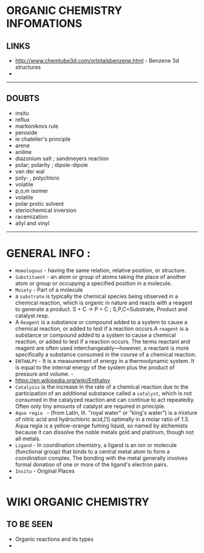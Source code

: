 # ORGANIC CHEMISTRY INFOMATIONS 

## LINKS  
- http://www.chemtube3d.com/orbitalsbenzene.html - Benzene 3d structures
- 
------------------------------------------------------------------------------

## DOUBTS
- insitu
- reflux
- markonikovs rule
- peroxide
- le chatelier's principle
- arene
- aniline
- diazonium salt ; sandmeyers reaction 
- polar; polarity ; dipole-dipole
- van der wal 
- poly- , polychloro 
- volatile
- p,o,m isomer
- volatile
- polar protic solvent
- steriochemical inversion 
- racemization
- allyl and vinyl

------------------------------------------------------------------------------

# GENERAL INFO :
- `Homologous` - having the same relation, relative position, or structure.
- `Substituent` - an atom or group of atoms taking the place of another atom or group or occupying a specified position in a molecule.
- `Moiety` - Part of a molecule
-  a `substrate` is typically the chemical species being observed in a chemical reaction, which is organic in nature and reacts with a reagent to generate a product. S + C -> P + C ; S,P,C=Substrate, Product and catalyst resp.
- A `Reagent` is a substance or compound added to a system to cause a chemical reaction, or added to test if a reaction occurs.A `reagent` is a substance or compound added to a system to cause a chemical reaction, or added to test if a reaction occurs. The terms reactant and reagent are often used interchangeably—however, a reactant is more specifically a substance consumed in the course of a chemical reaction.
- `ENTHALPY` - It is a measurement of energy in a thermodynamic system. It is equal to the internal energy of the system plus the product of pressure and volume. - 
- https://en.wikipedia.org/wiki/Enthalpy
- `Catalysis`  is the increase in the rate of a chemical reaction due to the participation of an additional substance called a `catalyst`, which is not consumed in the catalyzed reaction and can continue to act repeatedly. Often only tiny amounts of catalyst are required in principle.
- `Aqua regia ` - (from Latin, lit. "royal water" or "king's water") is a mixture of nitric acid and hydrochloric acid,[1] optimally in a molar ratio of 1:3. Aqua regia is a yellow-orange fuming liquid, so named by alchemists because it can dissolve the noble metals gold and platinum, though not all metals.
- `Ligand` - In coordination chemistry, a ligand is an ion or molecule (functional group) that binds to a central metal atom to form a coordination complex. The bonding with the metal generally involves formal donation of one or more of the ligand's electron pairs.
- ` Insitu ` - Original Places 
- 




# WIKI ORGANIC CHEMISTRY 
## TO BE SEEN
- Organic reactions and its types
- 